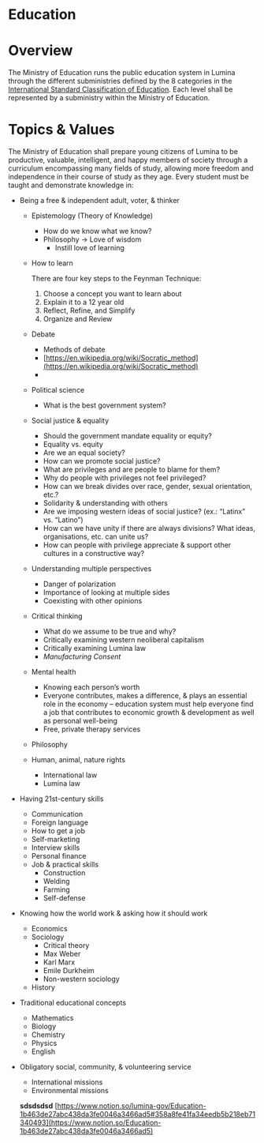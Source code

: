# Education

# Overview

The Ministry of Education runs the public education system in Lumina through the different subministries defined by the 8 categories in the [International Standard Classification of Education](https://en.wikipedia.org/wiki/International_Standard_Classification_of_Education#ISCED_2011_levels_of_education_and_comparison_with_ISCED_1997). Each level shall be represented by a subministry within the Ministry of Education.

# Topics & Values

The Ministry of Education shall prepare young citizens of Lumina to be productive, valuable, intelligent, and happy members of society through a curriculum encompassing many fields of study, allowing more freedom and independence in their course of study as they age. Every student must be taught and demonstrate knowledge in:

- Being a free & independent adult, voter, & thinker
    - Epistemology (Theory of Knowledge)
        - How do we know what we know?
        - Philosophy → Love of wisdom
            - Instill love of learning
    - How to learn
        
        There are four key steps to the Feynman Technique:
        
        1. Choose a concept you want to learn about
        2. Explain it to a 12 year old
        3. Reflect, Refine, and Simplify
        4. Organize and Review
    - Debate
        - Methods of debate
        - [https://en.wikipedia.org/wiki/Socratic_method](https://en.wikipedia.org/wiki/Socratic_method)
        - 
    - Political science
        - What is the best government system?
    - Social justice & equality
        - Should the government mandate equality or equity?
        - Equality vs. equity
        - Are we an equal society?
        - How can we promote social justice?
        - What are privileges and are people to blame for them?
        - Why do people with privileges not feel privileged?
        - How can we break divides over race, gender, sexual orientation, etc.?
        - Solidarity & understanding with others
        - Are we imposing western ideas of social justice? (ex.: “Latinx” vs. “Latino”)
        - How can we have unity if there are always divisions? What ideas, organisations, etc. can unite us?
        - How can people with privilege appreciate & support other cultures in a constructive way?
    - Understanding multiple perspectives
        - Danger of polarization
        - Importance of looking at multiple sides
        - Coexisting with other opinions
    - Critical thinking
        - What do we assume to be true and why?
        - Critically examining western neoliberal capitalism
        - Critically examining Lumina law
        - *Manufacturing Consent*
    - Mental health
        - Knowing each person’s worth
        - Everyone contributes, makes a difference, & plays an essential role in the economy – education system must help everyone find a job that contributes to economic growth & development as well as personal well-being
        - Free, private therapy services
    - Philosophy
    - Human, animal, nature rights
        - International law
        - Lumina law
- Having 21st-century skills
    - Communication
    - Foreign language
    - How to get a job
    - Self-marketing
    - Interview skills
    - Personal finance
    - Job & practical skills
        - Construction
        - Welding
        - Farming
        - Self-defense
- Knowing how the world work & asking how it should work
    - Economics
    - Sociology
        - Critical theory
        - Max Weber
        - Karl Marx
        - Emile Durkheim
        - Non-western sociology
    - History
- Traditional educational concepts
    - Mathematics
    - Biology
    - Chemistry
    - Physics
    - English
- Obligatory social, community, & volunteering service
    - International missions
    - Environmental missions
    
    **sdsdsdsd** [https://www.notion.so/lumina-gov/Education-1b463de27abc438da3fe0046a3466ad5#358a8fe41fa34eedb5b218eb71340493](https://www.notion.so/Education-1b463de27abc438da3fe0046a3466ad5)
